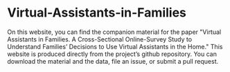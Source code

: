 # Virtual-Assistants-in-Families
On this website, you can find the companion material for the paper "Virtual Assistants in Families. A Cross-Sectional Online-Survey Study to Understand Families’ Decisions to Use Virtual Assistants in the Home." This website is produced directly from the project’s github repository. You can download the material and the data, file an issue, or submit a pull request.
